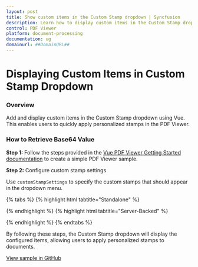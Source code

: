 ```yaml
---
layout: post
title: Show custom items in the Custom Stamp dropdown | Syncfusion
description: Learn how to display custom items in the Custom Stamp dropdown using customStampSettings in the Syncfusion Vue PDF Viewer.
control: PDF Viewer
platform: document-processing
documentation: ug
domainurl: ##DomainURL##
---
```


# Displaying Custom Items in Custom Stamp Dropdown

### Overview

Add and display custom items in the Custom Stamp dropdown using Vue. This enables users to quickly apply personalized stamps in the PDF Viewer.

### How to Retrieve Base64 Value

**Step 1:** Follow the steps provided in the [Vue PDF Viewer Getting Started documentation](https://help.syncfusion.com/document-processing/pdf/pdf-viewer/vue/getting-started) to create a simple PDF Viewer sample.

**Step 2:** Configure custom stamp settings

Use `customStampSettings` to specify the custom stamps that should appear in the dropdown menu.

{% tabs %}
{% highlight html tabtitle="Standalone" %}

<template>
  <div id="app">
    <ejs-pdfviewer
      id="pdfViewer"
      ref="pdfviewer"
      :documentPath="documentPath"
      :resourceUrl="resourceUrl"
      :customStampSettings="customStampSettings"
      style="height: 640px;"
    >
    </ejs-pdfviewer>
  </div>
</template>

<script>
import { PdfViewerComponent, Toolbar, Magnification, Navigation,
         Annotation, TextSelection, TextSearch, FormFields, FormDesigner, PageOrganizer } from '@syncfusion/ej2-vue-pdfviewer';
export default {
  name: 'App',
  components: {
    'ejs-pdfviewer': PdfViewerComponent
  },
  data() {
    return {
      documentPath: "https://cdn.syncfusion.com/content/pdf/pdf-succinctly.pdf",
      resourceUrl: "https://cdn.syncfusion.com/ej2/27.2.2/dist/ej2-pdfviewer-lib",
      customStampSettings: {
        isAddToMenu: true,
        customStamps: [
            {
                customStampName: 'Image1',
                customStampImageSource: 'data:image/png;base64,...' // Provide a valid base64 or URL for the image
            },
            {
                customStampName: 'Image2',
                customStampImageSource: 'data:image/png;base64,...' // Provide a valid base64 or URL for the image
            }
        ],
        enableCustomStamp: true,
        opacity: 1
      }
    };
  },
  provide: {
    PdfViewer: [Toolbar, Magnification, Navigation, Annotation, TextSelection, TextSearch, FormFields, FormDesigner, PageOrganizer]
  },
  }
</script>

{% endhighlight %}
{% highlight html tabtitle="Server-Backed" %}

<template>
  <div id="app">
    <ejs-pdfviewer
      id="pdfViewer"
      ref="pdfviewer"
      :documentPath="documentPath"
      :serviceUrl="serviceUrl"
      :customStampSettings="customStampSettings"
      style="height: 640px;"
    >
    </ejs-pdfviewer>
  </div>
</template>

<script>
import { PdfViewerComponent, Toolbar, Magnification, Navigation,
         Annotation, TextSelection, TextSearch, FormFields, FormDesigner, PageOrganizer } from '@syncfusion/ej2-vue-pdfviewer';
export default {
  name: 'App',
  components: {
    'ejs-pdfviewer': PdfViewerComponent
  },
  data() {
    return {
      documentPath: "https://cdn.syncfusion.com/content/pdf/pdf-succinctly.pdf",
      serviceUrl: "https://document.syncfusion.com/web-services/pdf-viewer/api/pdfviewer",
      customStampSettings: {
        isAddToMenu: true,
        customStamps: [
            {
                customStampName: 'Image1',
                customStampImageSource: 'data:image/png;base64,...' // Provide a valid base64 or URL for the image
            },
            {
                customStampName: 'Image2',
                customStampImageSource: 'data:image/png;base64,...' // Provide a valid base64 or URL for the image
            }
        ],
        enableCustomStamp: true,
        opacity: 1
      }
    };
  },
  provide: {
    PdfViewer: [Toolbar, Magnification, Navigation, Annotation, TextSelection, TextSearch, FormFields, FormDesigner, PageOrganizer]
  },
  }
</script>

{% endhighlight %}
{% endtabs %}

By following these steps, the Custom Stamp dropdown will display the configured items, allowing users to apply personalized stamps to documents.

[View sample in GitHub](https://github.com/SyncfusionExamples/vue-pdf-viewer-examples/tree/master/How%20to)